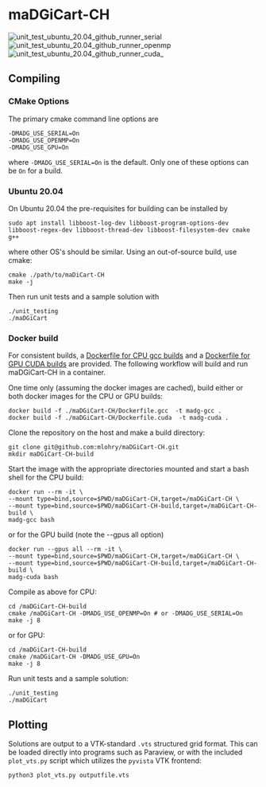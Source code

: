 # maDGiCart-CH

![unit_test_ubuntu_20.04_github_runner_serial](https://github.com/mlohry/maDGiCart-CH/actions/workflows/unit_test_github_runner.yml/badge.svg?branch=master)
![unit_test_ubuntu_20.04_github_runner_openmp](https://github.com/mlohry/maDGiCart-CH/actions/workflows/unit_test_github_runner_openmp.yml/badge.svg?branch=master)
![unit_test_ubuntu_20.04_github_runner_cuda_](https://github.com/mlohry/maDGiCart-CH/actions/workflows/unit_test_github_runner_cuda.yml/badge.svg?branch=master)

## Compiling

### CMake Options

The primary cmake command line options are

    -DMADG_USE_SERIAL=On
    -DMADG_USE_OPENMP=On
    -DMADG_USE_GPU=On

where `-DMADG_USE_SERIAL=On` is the default. Only one of these options can be `On` for a build.


### Ubuntu 20.04

On Ubuntu 20.04 the pre-requisites for building can be installed by

    sudo apt install libboost-log-dev libboost-program-options-dev libboost-regex-dev libboost-thread-dev libboost-filesystem-dev cmake g++

where other OS's should be similar. Using an out-of-source build, use cmake:

    cmake ./path/to/maDiCart-CH
    make -j

Then run unit tests and a sample solution with

    ./unit_testing
    ./maDGiCart


### Docker build

For consistent builds, a [Dockerfile for CPU gcc builds](Dockerfile.gcc) and a [Dockerfile for GPU CUDA builds](Dockerfile.cuda) are provided. The following workflow will build and run maDGiCart-CH in a container.

One time only (assuming the docker images are cached), build either or both docker images for the CPU or GPU builds:

    docker build -f ./maDGiCart-CH/Dockerfile.gcc  -t madg-gcc .
    docker build -f ./maDGiCart-CH/Dockerfile.cuda  -t madg-cuda .

Clone the repository on the host and make a build directory:

    git clone git@github.com:mlohry/maDGiCart-CH.git
    mkdir maDGiCart-CH-build

Start the image with the appropriate directories mounted and start a bash shell for the CPU build:

    docker run --rm -it \
    --mount type=bind,source=$PWD/maDGiCart-CH,target=/maDGiCart-CH \
    --mount type=bind,source=$PWD/maDGiCart-CH-build,target=/maDGiCart-CH-build \
    madg-gcc bash
    
or for the GPU build (note the --gpus all option)

    docker run --gpus all --rm -it \
    --mount type=bind,source=$PWD/maDGiCart-CH,target=/maDGiCart-CH \
    --mount type=bind,source=$PWD/maDGiCart-CH-build,target=/maDGiCart-CH-build \
    madg-cuda bash

Compile as above for CPU:

    cd /maDGiCart-CH-build
    cmake /maDGiCart-CH -DMADG_USE_OPENMP=On # or -DMADG_USE_SERIAL=On
    make -j 8
    
or for GPU:

    cd /maDGiCart-CH-build
    cmake /maDGiCart-CH -DMADG_USE_GPU=On
    make -j 8

Run unit tests and a sample solution:

    ./unit_testing
    ./maDGiCart


## Plotting

Solutions are output to a VTK-standard `.vts` structured grid format. This can be loaded directly into programs such as Paraview, or with the included `plot_vts.py` script which utilizes the `pyvista` VTK frontend:

    python3 plot_vts.py outputfile.vts


